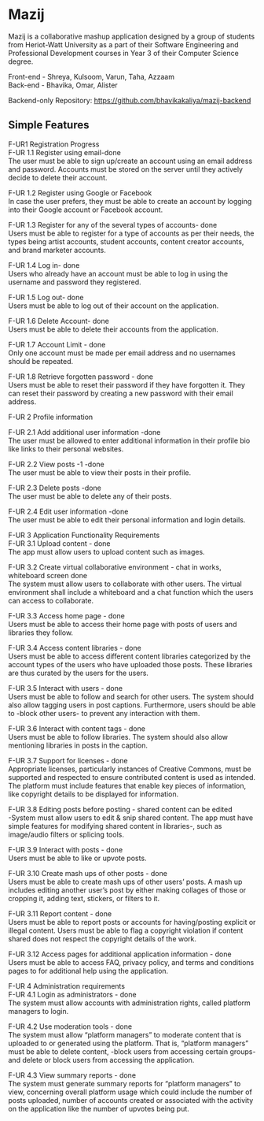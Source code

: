 # Mazij
Mazij is a collaborative mashup application designed by a group of students from Heriot-Watt University as a part of their Software Engineering and Professional Development courses in Year 3 of their Computer Science degree.  

Front-end - Shreya, Kulsoom, Varun, Taha, Azzaam    
Back-end - Bhavika, Omar, Alister    
 
Backend-only Repository: https://github.com/bhavikakaliya/mazij-backend  

## Simple Features  
F-UR1 Registration Progress  
F-UR 1.1 Register using email-done    
The user must be able to sign up/create an account using an email 
address and password. Accounts must be stored on the server until 
they actively decide to delete their account.  

F-UR 1.2  Register using Google or Facebook  
In case the user prefers, they must be able to create an account by 
logging into their Google account or Facebook account.  

F-UR 1.3  Register for any of the several types of accounts- done   
Users must be able to register for a type of accounts as per their needs, 
the types being artist accounts, student accounts, content creator 
accounts, and brand marketer accounts.  

F-UR 1.4  Log in- done   
Users who already have an account must be able to log in using the 
username and password they registered.  

F-UR 1.5  Log out- done   
Users must be able to log out of their account on the application.  

F-UR 1.6  Delete Account- done   
Users must be able to delete their accounts from the application.  

F-UR 1.7 Account Limit - done   
Only one account must be made per email address and no usernames 
should be repeated.  
 
F-UR 1.8  Retrieve forgotten password - done   
Users must be able to reset their password if they have forgotten it.
They can reset their password by creating a new password with their 
email address.  

F-UR 2 Profile information    

F-UR 2.1 Add additional user information -done   
The user must be allowed to enter additional information in their profile bio like links to
their personal websites.    

F-UR 2.2 View posts -1  -done   
The user must be able to view their posts in their profile.    

F-UR 2.3 Delete posts -done   
The user must be able to delete any of their posts.   

F-UR 2.4 Edit user information -done   
The user must be able to edit their personal information and login details.  


F-UR 3 Application Functionality Requirements   
F-UR 3.1  Upload content - done   
The app must allow users to upload content such as images.  

F-UR 3.2 Create virtual collaborative environment - chat in works, whiteboard screen done  
The system must allow users to collaborate with other users. The 
virtual environment shall include a whiteboard and a chat function
which the users can access to collaborate.  

F-UR 3.3  Access home page - done   
Users must be able to access their home page with posts of users 
and libraries they follow.  

F-UR 3.4 Access content libraries - done   
Users must be able to access different content libraries categorized 
by the account types of the users who have uploaded those posts.
These libraries are thus curated by the users for the users.  

F-UR 3.5 Interact with users - done  
Users must be able to follow and search for other users. The system 
should also allow tagging users in post captions. Furthermore, users 
should be able to -block other users- to prevent any interaction with 
them.  

F-UR 3.6  Interact with content tags - done   
Users must be able to follow libraries. The system should also allow 
mentioning libraries in posts in the caption.   

F-UR 3.7  Support for licenses - done   
Appropriate licenses, particularly instances of Creative Commons, 
must be supported and respected to ensure contributed content is 
used as intended.   
The platform must include features that enable key pieces of 
information, like copyright details to be displayed for information.   

F-UR 3.8 Editing posts before posting - shared content can be edited  
-System must allow users to edit & snip shared content. The app must
have simple features for modifying shared content in libraries-, such 
as image/audio filters or splicing tools.  

F-UR 3.9  Interact with posts - done   
Users must be able to like or upvote posts.  

F-UR 3.10  Create mash ups of other posts - done   
Users must be able to create mash ups of other users’ posts. A mash 
up includes editing another user’s post by either making collages of 
those or cropping it, adding text, stickers, or filters to it.  

F-UR 3.11 Report content - done   
Users must be able to report posts or accounts for having/posting 
explicit or illegal content. Users must be able to flag a copyright 
violation if content shared does not respect the copyright details of 
the work.  
 
F-UR 3.12  Access pages for additional application information - done   
Users must be able to access FAQ, privacy policy, and terms and 
conditions pages to for additional help using the application.   

F-UR 4 Administration requirements  
F-UR 4.1 Login as administrators - done   
The system must allow accounts with administration rights, called 
platform managers to login.  

F-UR 4.2  Use moderation tools - done   
The system must allow “platform managers” to moderate content 
that is uploaded to or generated using the platform. That is, 
“platform managers” must be able to delete content, -block users 
from accessing certain groups- and delete or block users from 
accessing the application.  

F-UR 4.3 View summary reports - done   
The system must generate summary reports for “platform 
managers” to view, concerning overall platform usage which could 
include the number of posts uploaded, number of accounts created 
or associated with the activity on the application like the number of 
upvotes being put.  

